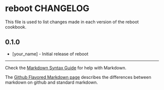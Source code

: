 # reboot CHANGELOG

This file is used to list changes made in each version of the reboot cookbook.

## 0.1.0
- [your_name] - Initial release of reboot

- - -
Check the [Markdown Syntax Guide](http://daringfireball.net/projects/markdown/syntax) for help with Markdown.

The [Github Flavored Markdown page](http://github.github.com/github-flavored-markdown/) describes the differences between markdown on github and standard markdown.
